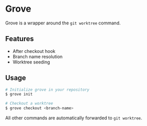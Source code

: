 # Grove

Grove is a wrapper around the `git worktree` command.

## Features

- After checkout hook
- Branch name resolution
- Worktree seeding

## Usage

```sh
# Initialize grove in your repository
$ grove init

# Checkout a worktree
$ grove checkout <branch-name>
```

All other commands are automatically forwarded to `git worktree`.